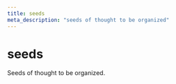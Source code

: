 ```yaml
---
title: seeds
meta_description: "seeds of thought to be organized"
---
```


# seeds

Seeds of thought to be organized. 
